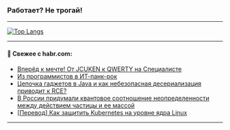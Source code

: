 ### Работает? Не трогай!

---
<!--
#### 🛠️ Technical stack:

![Java](https://img.shields.io/badge/Java-informational?logo=Oracle&style=flat&logoColor=white&color=FF4500)
![Kotlin](https://img.shields.io/badge/Kotlin-informational?logo=Kotlin&style=flat&logoColor=white&color=774D97)
![TS](https://img.shields.io/badge/TypeScript-informational?logo=typeScript&style=flat&logoColor=black&color=017acc)
![Python](https://img.shields.io/badge/Python-informational?logo=Python&style=flat&logoColor=black&color=ffdd54) <br>
![Spring](https://img.shields.io/badge/Spring-informational?logo=Spring&style=flat&logoColor=white&color=6DB33F) 
![SpringBoot](https://img.shields.io/badge/SpringBoot-informational?logo=SpringBoot&style=flat&logoColor=white&color=6DB33F)
![Nest](https://img.shields.io/badge/NestJS-informational?logo=NestJS&style=flat&logoColor=white&color=E0234E) 
![NodeJS](https://img.shields.io/badge/NodeJS-informational?logo=node.js&style=flat&logoColor=white&color=70A760)<br>
![PostgreSQL](https://img.shields.io/badge/PostgreSQL-informational?logo=PostgreSQL&style=flat&logoColor=white&color=DAA520)
![MongoDB](https://img.shields.io/badge/MongoDB-informational?logo=MongoDB&style=flat&logoColor=white&color=870000)
![Apache](https://img.shields.io/badge/Apache-informational?logo=apache&style=flat&logoColor=white&color=f74e28)

___ 
-->

<!--- #### 🛠️ : --->

[![Top Langs](https://github-readme-stats-82jvfl3w3-advtsettinggmailcoms-projects.vercel.app/api/top-langs/?username=zloylis&langs_count=10&hide_title=true&title_color=e6edf3&size_weight=0.5&count_weight=0.5&layout=compact&hide_progress=true&hide_border=true&theme=dracula&hide=css,makefile,cmake)](https://github.com/zloylis)

<!---


####  :octocat:&nbsp;&nbsp; Статистика:

![GitHub stats](https://github-readme-stats-u2qms2cxw-advtsettinggmailcoms-projects.vercel.app/api?username=zloylis&show_icons=true&hide_border=true&theme=dracula&title_color=e6edf3&include_all_commits=true&count_private=true&hide_rank=false&hide_title=true&rank_icon=github)
-->
---

#### 💬 Свежее с habr.com:

<!-- BLOG-POST-LIST:START -->
- [Вперёд к мечте! От JCUKEN к QWERTY на Специалисте](https://habr.com/ru/articles/955234/?utm_source=habrahabr&utm_medium=rss&utm_campaign=955234)
- [Из программистов в ИТ-панк-рок](https://habr.com/ru/articles/955214/?utm_source=habrahabr&utm_medium=rss&utm_campaign=955214)
- [Цепочка гаджетов в Java и как небезопасная десериализация приводит к RCE?](https://habr.com/ru/companies/pvs-studio/articles/955210/?utm_source=habrahabr&utm_medium=rss&utm_campaign=955210)
- [В России придумали квантовое соотношение неопределенности между действием частицы и ее массой](https://habr.com/ru/articles/954382/?utm_source=habrahabr&utm_medium=rss&utm_campaign=954382)
- [[Перевод] Как защитить Kubernetes на уровне ядра Linux](https://habr.com/ru/companies/flant/articles/952012/?utm_source=habrahabr&utm_medium=rss&utm_campaign=952012)
<!-- BLOG-POST-LIST:END -->

---
